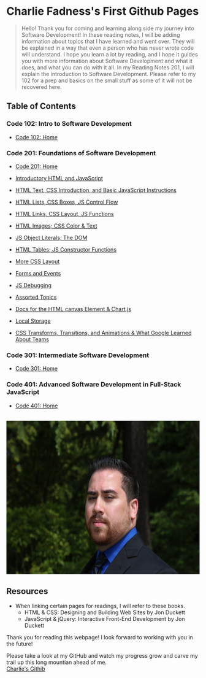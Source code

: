 
# Charlie Fadness's First Github Pages

> Hello! Thank you for coming and learning along side my journey into Software Development! In these reading notes, I will be adding information about topics that I have learned and went over. They will be explained in a way that even a person who has never wrote code will understand. I hope you learn a lot by reading, and I hope it guides you with more information about Software Development and what it does, and what you can do with it all. In my Reading Notes 201, I will explain the introduction to Software Development. Please refer to my 102 for a prep and basics on the small stuff as some of it will not be recovered here.

## Table of Contents

### Code 102: Intro to Software Development

- [Code 102: Home](https://fadnesscharlie.github.io/reading-notes/102) &nbsp;

### Code 201: Foundations of Software Development

- [Code 201: Home](https://fadnesscharlie.github.io/reading-notes/201)

- [Introductory HTML and JavaScript](class-01)
- [HTML Text, CSS Introduction, and Basic JavaScript Instructions](class-02)
- [HTML Lists, CSS Boxes, JS Control Flow](class-03)
- [HTML Links, CSS Layout, JS Functions](class-04)
- [HTML Images; CSS Color & Text](class-05)
- [JS Object Literals; The DOM](class-06)
- [HTML Tables; JS Constructor Functions](class-07)
- [More CSS Layout](class-08)
- [Forms and Events](class-09)
- [JS Debugging](class-10)
- [Assorted Topics](class-11)
- [Docs for the HTML canvas Element & Chart.js](class-12)
- [Local Storage](class-13)
- [CSS Transforms, Transitions, and Animations & What Google Learned About Teams](class-14)

### Code 301: Intermediate Software Development

- [Code 301: Home](https://fadnesscharlie.github.io/reading-notes/301)

### Code 401: Advanced Software Development in Full-Stack JavaScript

- [Code 401: Home](https://fadnesscharlie.github.io/reading-notes/401)

<br>
<img src="../images/Profile-Pic.JPG" width="600" height="400">

## Resources

- When linking certain pages for readings, I will refer to these books.
  - HTML & CSS: Designing and Building Web Sites by Jon Duckett
  - JavaScript & jQuery: Interactive Front-End Development by Jon Duckett

Thank you for reading this webpage! I look forward to working with you in the future!  

Please take a look at my GitHub and watch my progress grow and carve my trail up this long mountian ahead of me.  
[Charlie's Githib](https://github.com/fadnesscharlie)
